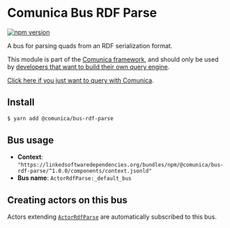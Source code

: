 # Comunica Bus RDF Parse

[![npm version](https://badge.fury.io/js/%40comunica%2Fbus-rdf-parse.svg)](https://www.npmjs.com/package/@comunica/bus-rdf-parse)

A bus for parsing quads from an RDF serialization format.

This module is part of the [Comunica framework](https://github.com/comunica/comunica),
and should only be used by [developers that want to build their own query engine](https://comunica.dev/docs/modify/).

[Click here if you just want to query with Comunica](https://comunica.dev/docs/query/).

## Install

```bash
$ yarn add @comunica/bus-rdf-parse
```

## Bus usage

* **Context**: `"https://linkedsoftwaredependencies.org/bundles/npm/@comunica/bus-rdf-parse/^1.0.0/components/context.jsonld"`
* **Bus name**: `ActorRdfParse:_default_bus`

## Creating actors on this bus

Actors extending [`ActorRdfParse`](https://comunica.github.io/comunica/classes/bus_rdf_parse.actorrdfparse.html) are automatically subscribed to this bus.


